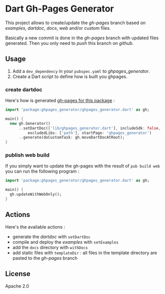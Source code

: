 Dart Gh-Pages Generator
=======================
This project allows to create/update the _gh-pages_ branch based on _examples_, _dartdoc_,
_docs_, _web_ and/or custom files.

Basically a new commit is done in the _gh-pages_ branch with updated files
generated. Then you only need to _push_ this branch on _github_.

## Usage ##

1. Add a `dev_dependency` in your `pubspec.yaml` to _ghpages_generator_.
1. Create a Dart script to define how is built you ghpages.

### create dartdoc ###

Here's how is generated [gh-pages for this package](http://a14n.github.io/dart-ghpages-generator) :

```dart
import 'package:ghpages_generator/ghpages_generator.dart' as gh;

main() {
  new gh.Generator()
      ..setDartDoc(['lib/ghpages_generator.dart'], includeSdk: false,
          excludedLibs: ['path'], startPage: 'ghpages_generator')
      ..generate(doCustomTask: gh.moveDartDocAtRoot);
}
```

### publish web build ###

If you simply want to update the gh-pages with the result of `pub build web` you
can run the following program :

```dart
import 'package:ghpages_generator/ghpages_generator.dart' as gh;

main() {
  gh.updateWithWebOnly();
}
```

## Actions ##

Here's the available actions :

- generate the _dartdoc_ with `setDartDoc`
- compile and deploy the _examples_ with `setExamples`
- add the `docs` directory with `withDocs`
- add static files with `templateDir` : all files in the template directory are
pasted to the _gh-pages_ branch

## License ##
Apache 2.0
